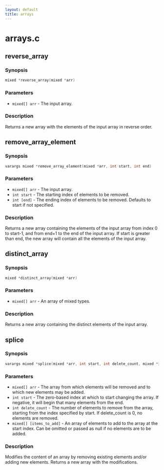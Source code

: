 ```yaml
---
layout: default
title: arrays
---
```

# arrays.c

## reverse_array

### Synopsis

```c
mixed *reverse_array(mixed *arr)
```

### Parameters

* `mixed[] arr` - The input array.

### Description

Returns a new array with the elements of the input array in
reverse order.

## remove_array_element

### Synopsis

```c
varargs mixed *remove_array_element(mixed *arr, int start, int end)
```

### Parameters

* `mixed[] arr` - The input array.
* `int start` - The starting index of elements to be removed.
* `int [end]` - The ending index of elements to be removed. Defaults to start if not specified.

### Description

Returns a new array containing the elements of the input array
from index 0 to start-1, and from end+1 to the end of the input
array. If start is greater than end, the new array will contain
all the elements of the input array.

## distinct_array

### Synopsis

```c
mixed *distinct_array(mixed *arr)
```

### Parameters

* `mixed[] arr` - An array of mixed types.

### Description

Returns a new array containing the distinct elements of the input
array.

## splice

### Synopsis

```c
varargs mixed *splice(mixed *arr, int start, int delete_count, mixed *items_to_add)
```

### Parameters

* `mixed[] arr` - The array from which elements will be removed and to which new elements may be added.
* `int start` - The zero-based index at which to start changing the array. If negative, it will begin that many elements from the end.
* `int delete_count` - The number of elements to remove from the array, starting from the index specified by start. If delete_count is 0, no elements are removed.
* `mixed[] [items_to_add]` - An array of elements to add to the array at the start index. Can be omitted or passed as null if no elements are to be added.

### Description

Modifies the content of an array by removing existing elements
and/or adding new elements. Returns a new array with the
modifications.

